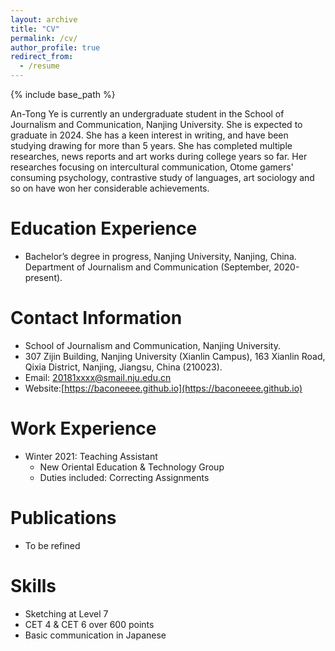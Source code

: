 ```yaml
---
layout: archive
title: "CV"
permalink: /cv/
author_profile: true
redirect_from:
  - /resume
---
```


{% include base_path %}


An-Tong Ye is currently an undergraduate student in the School of Journalism and Communication, Nanjing University. She is expected to graduate in 2024. She has a keen interest in writing, and have been studying drawing for more than 5 years. She has completed multiple researches, news reports and art works during college years so far. Her researches focusing on intercultural communication, Otome gamers' consuming psychology, contrastive study of languages, art sociology and so on have won her considerable achievements.


Education Experience
======
- Bachelor’s degree in progress, Nanjing University, Nanjing, China. Department of Journalism and Communication (September, 2020-present).


Contact Information
======
- School of Journalism and Communication, Nanjing University.
- 307 Zijin Building, Nanjing University (Xianlin Campus), 163 Xianlin Road, Qixia District, Nanjing, Jiangsu, China (210023).
- Email: 20181xxxx@smail.nju.edu.cn
- Website:[https://baconeeee.github.io](https://baconeeee.github.io)


Work Experience
======
- Winter 2021: Teaching Assistant
  - New Oriental Education & Technology Group
  - Duties included: Correcting Assignments


Publications
======
- To be refined


Skills
======
- Sketching at Level 7
- CET 4 & CET 6 over 600 points
- Basic communication in Japanese
